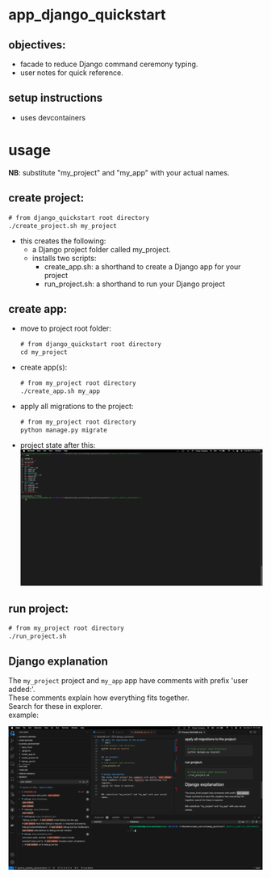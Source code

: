 # app_django_quickstart
## objectives:
- facade to reduce Django command ceremony typing.
- user notes for quick reference.

## setup instructions
- uses devcontainers

# usage
**NB**: substitute "my_project" and "my_app" with your actual names.

## create project:
```shell
# from django_quickstart root directory
./create_project.sh my_project
```
- this creates the following:
   - a Django project folder called my_project.
   - installs two scripts:
      - create_app.sh: a shorthand to create a Django app for your project
      - run_project.sh: a shorthand to run your Django project

## create app:
- move to project root folder:
    ```shell
    # from django_quickstart root directory
    cd my_project
    ```
- create app(s):
    ```shell
    # from my_project root directory
    ./create_app.sh my_app
    ```

- apply all migrations to the project:
    ```shell
    # from my_project root directory
    python manage.py migrate
    ```
- project state after this:
![start system output](./docs/directory_tree.png)

## run project:
```shell
# from my_project root directory
./run_project.sh
```

## Django explanation
The `my_project` project and `my_app` app have comments with prefix 'user added:'. <br>
These comments explain how everything fits together. <br>
Search for these in explorer. <br>
example: <br>

![start system output](./docs/user_added_comments.png)
